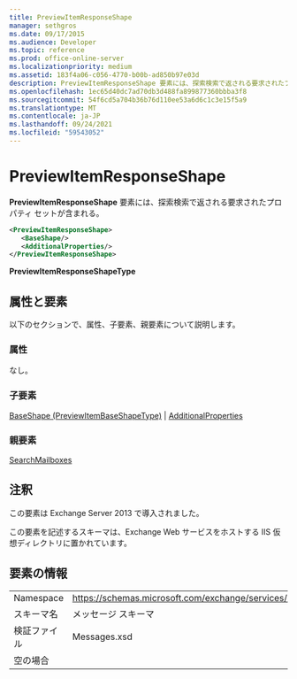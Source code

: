 ```yaml
---
title: PreviewItemResponseShape
manager: sethgros
ms.date: 09/17/2015
ms.audience: Developer
ms.topic: reference
ms.prod: office-online-server
ms.localizationpriority: medium
ms.assetid: 183f4a06-c056-4770-b00b-ad850b97e03d
description: PreviewItemResponseShape 要素には、探索検索で返される要求されたプロパティ セットが含まれる。
ms.openlocfilehash: 1ec65d40dc7ad70db3d488fa899877360bbba3f8
ms.sourcegitcommit: 54f6cd5a704b36b76d110ee53a6d6c1c3e15f5a9
ms.translationtype: MT
ms.contentlocale: ja-JP
ms.lasthandoff: 09/24/2021
ms.locfileid: "59543052"
---
```

# <a name="previewitemresponseshape"></a>PreviewItemResponseShape

**PreviewItemResponseShape** 要素には、探索検索で返される要求されたプロパティ セットが含まれる。 
  
```XML
<PreviewItemResponseShape>
   <BaseShape/>
   <AdditionalProperties/>
</PreviewItemResponseShape>
```

 **PreviewItemResponseShapeType**
## <a name="attributes-and-elements"></a>属性と要素

以下のセクションで、属性、子要素、親要素について説明します。
  
### <a name="attributes"></a>属性

なし。
  
### <a name="child-elements"></a>子要素

[BaseShape (PreviewItemBaseShapeType)](baseshape-previewitembaseshapetype.md)  | [AdditionalProperties](additionalproperties.md)
  
### <a name="parent-elements"></a>親要素

[SearchMailboxes](searchmailboxes.md)
  
## <a name="remarks"></a>注釈

この要素は Exchange Server 2013 で導入されました。
  
この要素を記述するスキーマは、Exchange Web サービスをホストする IIS 仮想ディレクトリに置かれています。
  
## <a name="element-information"></a>要素の情報

|||
|:-----|:-----|
|Namespace  <br/> |https://schemas.microsoft.com/exchange/services/2006/messages  <br/> |
|スキーマ名  <br/> |メッセージ スキーマ  <br/> |
|検証ファイル  <br/> |Messages.xsd  <br/> |
|空の場合  <br/> ||
   

